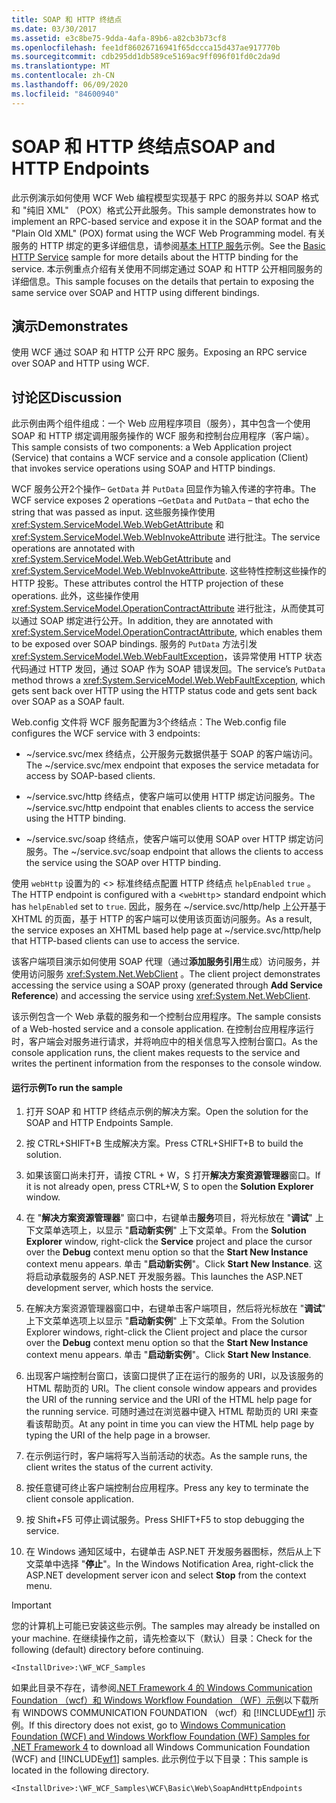 ```yaml
---
title: SOAP 和 HTTP 终结点
ms.date: 03/30/2017
ms.assetid: e3c8be75-9dda-4afa-89b6-a82cb3b73cf8
ms.openlocfilehash: fee1df86026716941f65dccca15d437ae917770b
ms.sourcegitcommit: cdb295dd1db589ce5169ac9ff096f01fd0c2da9d
ms.translationtype: MT
ms.contentlocale: zh-CN
ms.lasthandoff: 06/09/2020
ms.locfileid: "84600940"
---
```

# <a name="soap-and-http-endpoints"></a><span data-ttu-id="d43bb-102">SOAP 和 HTTP 终结点</span><span class="sxs-lookup"><span data-stu-id="d43bb-102">SOAP and HTTP Endpoints</span></span>
<span data-ttu-id="d43bb-103">此示例演示如何使用 WCF Web 编程模型实现基于 RPC 的服务并以 SOAP 格式和 "纯旧 XML" （POX）格式公开此服务。</span><span class="sxs-lookup"><span data-stu-id="d43bb-103">This sample demonstrates how to implement an RPC-based service and expose it in the SOAP format and the "Plain Old XML" (POX) format using the WCF Web Programming model.</span></span> <span data-ttu-id="d43bb-104">有关服务的 HTTP 绑定的更多详细信息，请参阅[基本 HTTP 服务](basic-http-service.md)示例。</span><span class="sxs-lookup"><span data-stu-id="d43bb-104">See the [Basic HTTP Service](basic-http-service.md) sample for more details about the HTTP binding for the service.</span></span> <span data-ttu-id="d43bb-105">本示例重点介绍有关使用不同绑定通过 SOAP 和 HTTP 公开相同服务的详细信息。</span><span class="sxs-lookup"><span data-stu-id="d43bb-105">This sample focuses on the details that pertain to exposing the same service over SOAP and HTTP using different bindings.</span></span>  
  
## <a name="demonstrates"></a><span data-ttu-id="d43bb-106">演示</span><span class="sxs-lookup"><span data-stu-id="d43bb-106">Demonstrates</span></span>  
 <span data-ttu-id="d43bb-107">使用 WCF 通过 SOAP 和 HTTP 公开 RPC 服务。</span><span class="sxs-lookup"><span data-stu-id="d43bb-107">Exposing an RPC service over SOAP and HTTP using WCF.</span></span>  
  
## <a name="discussion"></a><span data-ttu-id="d43bb-108">讨论区</span><span class="sxs-lookup"><span data-stu-id="d43bb-108">Discussion</span></span>  
 <span data-ttu-id="d43bb-109">此示例由两个组件组成：一个 Web 应用程序项目（服务），其中包含一个使用 SOAP 和 HTTP 绑定调用服务操作的 WCF 服务和控制台应用程序（客户端）。</span><span class="sxs-lookup"><span data-stu-id="d43bb-109">This sample consists of two components: a Web Application project (Service) that contains a WCF service and a console application (Client) that invokes service operations using SOAP and HTTP bindings.</span></span>  
  
 <span data-ttu-id="d43bb-110">WCF 服务公开2个操作– `GetData` 并 `PutData` 回显作为输入传递的字符串。</span><span class="sxs-lookup"><span data-stu-id="d43bb-110">The WCF service exposes 2 operations –`GetData` and `PutData` – that echo the string that was passed as input.</span></span> <span data-ttu-id="d43bb-111">这些服务操作使用 <xref:System.ServiceModel.Web.WebGetAttribute> 和 <xref:System.ServiceModel.Web.WebInvokeAttribute> 进行批注。</span><span class="sxs-lookup"><span data-stu-id="d43bb-111">The service operations are annotated with <xref:System.ServiceModel.Web.WebGetAttribute> and <xref:System.ServiceModel.Web.WebInvokeAttribute>.</span></span> <span data-ttu-id="d43bb-112">这些特性控制这些操作的 HTTP 投影。</span><span class="sxs-lookup"><span data-stu-id="d43bb-112">These attributes control the HTTP projection of these operations.</span></span> <span data-ttu-id="d43bb-113">此外，这些操作使用 <xref:System.ServiceModel.OperationContractAttribute> 进行批注，从而使其可以通过 SOAP 绑定进行公开。</span><span class="sxs-lookup"><span data-stu-id="d43bb-113">In addition, they are annotated with <xref:System.ServiceModel.OperationContractAttribute>, which enables them to be exposed over SOAP bindings.</span></span> <span data-ttu-id="d43bb-114">服务的 `PutData` 方法引发 <xref:System.ServiceModel.Web.WebFaultException>，该异常使用 HTTP 状态代码通过 HTTP 发回，通过 SOAP 作为 SOAP 错误发回。</span><span class="sxs-lookup"><span data-stu-id="d43bb-114">The service’s `PutData` method throws a <xref:System.ServiceModel.Web.WebFaultException>, which gets sent back over HTTP using the HTTP status code and gets sent back over SOAP as a SOAP fault.</span></span>  
  
 <span data-ttu-id="d43bb-115">Web.config 文件将 WCF 服务配置为3个终结点：</span><span class="sxs-lookup"><span data-stu-id="d43bb-115">The Web.config file configures the WCF service with 3 endpoints:</span></span>  
  
- <span data-ttu-id="d43bb-116">~/service.svc/mex 终结点，公开服务元数据供基于 SOAP 的客户端访问。</span><span class="sxs-lookup"><span data-stu-id="d43bb-116">The ~/service.svc/mex endpoint that exposes the service metadata for access by SOAP-based clients.</span></span>  
  
- <span data-ttu-id="d43bb-117">~/service.svc/http 终结点，使客户端可以使用 HTTP 绑定访问服务。</span><span class="sxs-lookup"><span data-stu-id="d43bb-117">The ~/service.svc/http endpoint that enables clients to access the service using the HTTP binding.</span></span>  
  
- <span data-ttu-id="d43bb-118">~/service.svc/soap 终结点，使客户端可以使用 SOAP over HTTP 绑定访问服务。</span><span class="sxs-lookup"><span data-stu-id="d43bb-118">The ~/service.svc/soap endpoint that allows the clients to access the service using the SOAP over HTTP binding.</span></span>  
  
 <span data-ttu-id="d43bb-119">使用 `webHttp` 设置为的 <> 标准终结点配置 HTTP 终结点 `helpEnabled` `true` 。</span><span class="sxs-lookup"><span data-stu-id="d43bb-119">The HTTP endpoint is configured with a <`webHttp`> standard endpoint which has `helpEnabled` set to `true`.</span></span> <span data-ttu-id="d43bb-120">因此，服务在 ~/service.svc/http/help 上公开基于 XHTML 的页面，基于 HTTP 的客户端可以使用该页面访问服务。</span><span class="sxs-lookup"><span data-stu-id="d43bb-120">As a result, the service exposes an XHTML based help page at ~/service.svc/http/help that HTTP-based clients can use to access the service.</span></span>  
  
 <span data-ttu-id="d43bb-121">该客户端项目演示如何使用 SOAP 代理（通过**添加服务引用**生成）访问服务，并使用访问服务 <xref:System.Net.WebClient> 。</span><span class="sxs-lookup"><span data-stu-id="d43bb-121">The client project demonstrates accessing the service using a SOAP proxy (generated through **Add Service Reference**) and accessing the service using <xref:System.Net.WebClient>.</span></span>  
  
 <span data-ttu-id="d43bb-122">该示例包含一个 Web 承载的服务和一个控制台应用程序。</span><span class="sxs-lookup"><span data-stu-id="d43bb-122">The sample consists of a Web-hosted service and a console application.</span></span> <span data-ttu-id="d43bb-123">在控制台应用程序运行时，客户端会对服务进行请求，并将响应中的相关信息写入控制台窗口。</span><span class="sxs-lookup"><span data-stu-id="d43bb-123">As the console application runs, the client makes requests to the service and writes the pertinent information from the responses to the console window.</span></span>  
  
#### <a name="to-run-the-sample"></a><span data-ttu-id="d43bb-124">运行示例</span><span class="sxs-lookup"><span data-stu-id="d43bb-124">To run the sample</span></span>  
  
1. <span data-ttu-id="d43bb-125">打开 SOAP 和 HTTP 终结点示例的解决方案。</span><span class="sxs-lookup"><span data-stu-id="d43bb-125">Open the solution for the SOAP and HTTP Endpoints Sample.</span></span>  
  
2. <span data-ttu-id="d43bb-126">按 CTRL+SHIFT+B 生成解决方案。</span><span class="sxs-lookup"><span data-stu-id="d43bb-126">Press CTRL+SHIFT+B to build the solution.</span></span>  
  
3. <span data-ttu-id="d43bb-127">如果该窗口尚未打开，请按 CTRL + W，S 打开**解决方案资源管理器**窗口。</span><span class="sxs-lookup"><span data-stu-id="d43bb-127">If it is not already open, press CTRL+W, S to open the **Solution Explorer** window.</span></span>  
  
4. <span data-ttu-id="d43bb-128">在 "**解决方案资源管理器**" 窗口中，右键单击**服务**项目，将光标放在 "**调试**" 上下文菜单选项上，以显示 "**启动新实例**" 上下文菜单。</span><span class="sxs-lookup"><span data-stu-id="d43bb-128">From the **Solution Explorer** window, right-click the **Service** project and place the cursor over the **Debug** context menu option so that the **Start New Instance** context menu appears.</span></span> <span data-ttu-id="d43bb-129">单击 "**启动新实例**"。</span><span class="sxs-lookup"><span data-stu-id="d43bb-129">Click **Start New Instance**.</span></span> <span data-ttu-id="d43bb-130">这将启动承载服务的 ASP.NET 开发服务器。</span><span class="sxs-lookup"><span data-stu-id="d43bb-130">This launches the ASP.NET development server, which hosts the service.</span></span>  
  
5. <span data-ttu-id="d43bb-131">在解决方案资源管理器窗口中，右键单击客户端项目，然后将光标放在 "**调试**" 上下文菜单选项上以显示 "**启动新实例**" 上下文菜单。</span><span class="sxs-lookup"><span data-stu-id="d43bb-131">From the Solution Explorer windows, right-click the Client project and place the cursor over the **Debug** context menu option so that the **Start New Instance** context menu appears.</span></span> <span data-ttu-id="d43bb-132">单击 "**启动新实例**"。</span><span class="sxs-lookup"><span data-stu-id="d43bb-132">Click **Start New Instance**.</span></span>  
  
6. <span data-ttu-id="d43bb-133">出现客户端控制台窗口，该窗口提供了正在运行的服务的 URI，以及该服务的 HTML 帮助页的 URI。</span><span class="sxs-lookup"><span data-stu-id="d43bb-133">The client console window appears and provides the URI of the running service and the URI of the HTML help page for the running service.</span></span> <span data-ttu-id="d43bb-134">可随时通过在浏览器中键入 HTML 帮助页的 URI 来查看该帮助页。</span><span class="sxs-lookup"><span data-stu-id="d43bb-134">At any point in time you can view the HTML help page by typing the URI of the help page in a browser.</span></span>  
  
7. <span data-ttu-id="d43bb-135">在示例运行时，客户端将写入当前活动的状态。</span><span class="sxs-lookup"><span data-stu-id="d43bb-135">As the sample runs, the client writes the status of the current activity.</span></span>  
  
8. <span data-ttu-id="d43bb-136">按任意键可终止客户端控制台应用程序。</span><span class="sxs-lookup"><span data-stu-id="d43bb-136">Press any key to terminate the client console application.</span></span>  
  
9. <span data-ttu-id="d43bb-137">按 Shift+F5 可停止调试服务。</span><span class="sxs-lookup"><span data-stu-id="d43bb-137">Press SHIFT+F5 to stop debugging the service.</span></span>  
  
10. <span data-ttu-id="d43bb-138">在 Windows 通知区域中，右键单击 ASP.NET 开发服务器图标，然后从上下文菜单中选择 "**停止**"。</span><span class="sxs-lookup"><span data-stu-id="d43bb-138">In the Windows Notification Area, right-click the ASP.NET development server icon and select **Stop** from the context menu.</span></span>  
  
> [!IMPORTANT]
> <span data-ttu-id="d43bb-139">您的计算机上可能已安装这些示例。</span><span class="sxs-lookup"><span data-stu-id="d43bb-139">The samples may already be installed on your machine.</span></span> <span data-ttu-id="d43bb-140">在继续操作之前，请先检查以下（默认）目录：</span><span class="sxs-lookup"><span data-stu-id="d43bb-140">Check for the following (default) directory before continuing.</span></span>  
>
> `<InstallDrive>:\WF_WCF_Samples`  
>
> <span data-ttu-id="d43bb-141">如果此目录不存在，请参阅[.NET Framework 4 的 Windows Communication Foundation （wcf）和 Windows Workflow Foundation （WF）示例](https://www.microsoft.com/download/details.aspx?id=21459)以下载所有 WINDOWS COMMUNICATION FOUNDATION （wcf）和 [!INCLUDE[wf1](../../../../includes/wf1-md.md)] 示例。</span><span class="sxs-lookup"><span data-stu-id="d43bb-141">If this directory does not exist, go to [Windows Communication Foundation (WCF) and Windows Workflow Foundation (WF) Samples for .NET Framework 4](https://www.microsoft.com/download/details.aspx?id=21459) to download all Windows Communication Foundation (WCF) and [!INCLUDE[wf1](../../../../includes/wf1-md.md)] samples.</span></span> <span data-ttu-id="d43bb-142">此示例位于以下目录：</span><span class="sxs-lookup"><span data-stu-id="d43bb-142">This sample is located in the following directory.</span></span>  
>
> `<InstallDrive>:\WF_WCF_Samples\WCF\Basic\Web\SoapAndHttpEndpoints`
